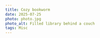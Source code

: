 ```yaml
---
title: Cozy bookworm
date: 2025-07-25
photo: photo.jpg
photo_alt: Filled library behind a couch
tags: Misc
---
```

